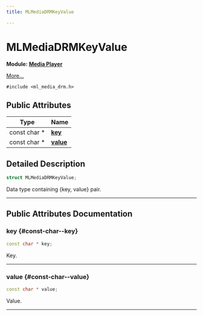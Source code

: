 ```yaml
---
title: MLMediaDRMKeyValue

---
```


# MLMediaDRMKeyValue

**Module:** **[Media Player](/api-ref/api/Modules/group___media_player/group___media_player.md)**



 [More...](#detailed-description)


`#include <ml_media_drm.h>`

## Public Attributes

| Type           | Name           |
| -------------- | -------------- |
| const char * | **[key](/api-ref/api/Modules/group___media_player/struct_m_l_media_d_r_m_key_value.md#const-char--key)**  |
| const char * | **[value](/api-ref/api/Modules/group___media_player/struct_m_l_media_d_r_m_key_value.md#const-char--value)**  |

## Detailed Description

```cpp
struct MLMediaDRMKeyValue;
```


Data type containing {key, value} pair. 





-----------
## Public Attributes Documentation

### key {#const-char--key}

```cpp
const char * key;
```


Key. 





-----------

### value {#const-char--value}

```cpp
const char * value;
```


Value. 





-----------

